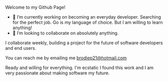 Welcome to my Github Page!


- 🔭 I’m currently working on becoming an everyday developer. Searching for the perfect job.  Go is my language of choice. But I am willing to learn anything!
- 👯 I’m looking to collaborate on absolutely anything. 

I collaborate weekly, building a project for the future of software developers and end users.


You can reach me by emailing me brodiep21@hotmail.com


Ready and willing for everything. I'm ecstatic I found this work and I am very passionate about making software my future. 

